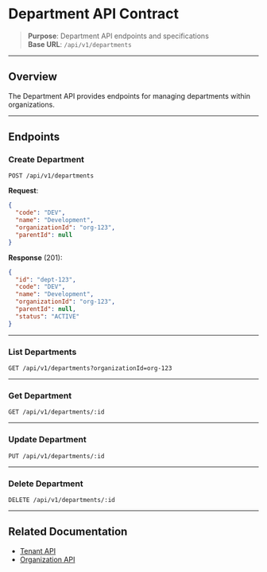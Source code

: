 # Department API Contract

> **Purpose**: Department API endpoints and specifications  
> **Base URL**: `/api/v1/departments`

---

## Overview

The Department API provides endpoints for managing departments within organizations.

---

## Endpoints

### Create Department

```http
POST /api/v1/departments
```

**Request**:
```json
{
  "code": "DEV",
  "name": "Development",
  "organizationId": "org-123",
  "parentId": null
}
```

**Response** (201):
```json
{
  "id": "dept-123",
  "code": "DEV",
  "name": "Development",
  "organizationId": "org-123",
  "parentId": null,
  "status": "ACTIVE"
}
```

---

### List Departments

```http
GET /api/v1/departments?organizationId=org-123
```

---

### Get Department

```http
GET /api/v1/departments/:id
```

---

### Update Department

```http
PUT /api/v1/departments/:id
```

---

### Delete Department

```http
DELETE /api/v1/departments/:id
```

---

## Related Documentation

- [Tenant API](../api/tenant-api.md)
- [Organization API](./organization-api.md)
